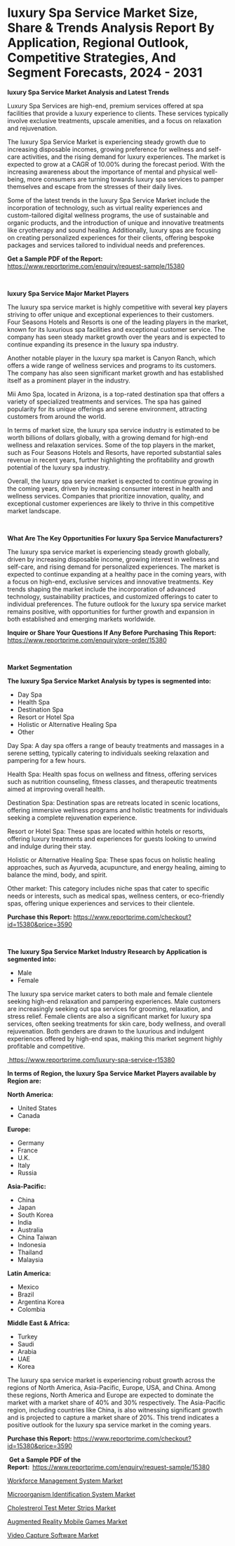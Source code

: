 <p><h1>luxury Spa Service Market Size, Share & Trends Analysis Report By Application, Regional Outlook, Competitive Strategies, And Segment Forecasts, 2024 - 2031</h1></p><p><strong>luxury Spa Service Market Analysis and Latest Trends</strong></p>
<p><p>Luxury Spa Services are high-end, premium services offered at spa facilities that provide a luxury experience to clients. These services typically involve exclusive treatments, upscale amenities, and a focus on relaxation and rejuvenation.</p><p>The luxury Spa Service Market is experiencing steady growth due to increasing disposable incomes, growing preference for wellness and self-care activities, and the rising demand for luxury experiences. The market is expected to grow at a CAGR of 10.00% during the forecast period. With the increasing awareness about the importance of mental and physical well-being, more consumers are turning towards luxury spa services to pamper themselves and escape from the stresses of their daily lives.</p><p>Some of the latest trends in the luxury Spa Service Market include the incorporation of technology, such as virtual reality experiences and custom-tailored digital wellness programs, the use of sustainable and organic products, and the introduction of unique and innovative treatments like cryotherapy and sound healing. Additionally, luxury spas are focusing on creating personalized experiences for their clients, offering bespoke packages and services tailored to individual needs and preferences.</p></p>
<p><strong>Get a Sample PDF of the Report:&nbsp;</strong> <a href="https://www.reportprime.com/enquiry/request-sample/15380">https://www.reportprime.com/enquiry/request-sample/15380</a></p>
<p>&nbsp;</p>
<p><strong>luxury Spa Service Major Market Players</strong></p>
<p><p>The luxury spa service market is highly competitive with several key players striving to offer unique and exceptional experiences to their customers. Four Seasons Hotels and Resorts is one of the leading players in the market, known for its luxurious spa facilities and exceptional customer service. The company has seen steady market growth over the years and is expected to continue expanding its presence in the luxury spa industry.</p><p>Another notable player in the luxury spa market is Canyon Ranch, which offers a wide range of wellness services and programs to its customers. The company has also seen significant market growth and has established itself as a prominent player in the industry.</p><p>Mii Amo Spa, located in Arizona, is a top-rated destination spa that offers a variety of specialized treatments and services. The spa has gained popularity for its unique offerings and serene environment, attracting customers from around the world.</p><p>In terms of market size, the luxury spa service industry is estimated to be worth billions of dollars globally, with a growing demand for high-end wellness and relaxation services. Some of the top players in the market, such as Four Seasons Hotels and Resorts, have reported substantial sales revenue in recent years, further highlighting the profitability and growth potential of the luxury spa industry.</p><p>Overall, the luxury spa service market is expected to continue growing in the coming years, driven by increasing consumer interest in health and wellness services. Companies that prioritize innovation, quality, and exceptional customer experiences are likely to thrive in this competitive market landscape.</p></p>
<p>&nbsp;</p>
<p><strong>What Are The Key Opportunities For luxury Spa Service Manufacturers?</strong></p>
<p><p>The luxury spa service market is experiencing steady growth globally, driven by increasing disposable income, growing interest in wellness and self-care, and rising demand for personalized experiences. The market is expected to continue expanding at a healthy pace in the coming years, with a focus on high-end, exclusive services and innovative treatments. Key trends shaping the market include the incorporation of advanced technology, sustainability practices, and customized offerings to cater to individual preferences. The future outlook for the luxury spa service market remains positive, with opportunities for further growth and expansion in both established and emerging markets worldwide.</p></p>
<p><strong>Inquire or Share Your Questions If Any Before Purchasing This Report:</strong> <a href="https://www.reportprime.com/enquiry/pre-order/15380">https://www.reportprime.com/enquiry/pre-order/15380</a></p>
<p>&nbsp;</p>
<p><strong>Market Segmentation</strong></p>
<p><strong>The luxury Spa Service Market Analysis by types is segmented into:</strong></p>
<p><ul><li>Day Spa</li><li>Health Spa</li><li>Destination Spa</li><li>Resort or Hotel Spa</li><li>Holistic or Alternative Healing Spa</li><li>Other</li></ul></p>
<p><p>Day Spa: A day spa offers a range of beauty treatments and massages in a serene setting, typically catering to individuals seeking relaxation and pampering for a few hours.</p><p>Health Spa: Health spas focus on wellness and fitness, offering services such as nutrition counseling, fitness classes, and therapeutic treatments aimed at improving overall health.</p><p>Destination Spa: Destination spas are retreats located in scenic locations, offering immersive wellness programs and holistic treatments for individuals seeking a complete rejuvenation experience.</p><p>Resort or Hotel Spa: These spas are located within hotels or resorts, offering luxury treatments and experiences for guests looking to unwind and indulge during their stay.</p><p>Holistic or Alternative Healing Spa: These spas focus on holistic healing approaches, such as Ayurveda, acupuncture, and energy healing, aiming to balance the mind, body, and spirit.</p><p>Other market: This category includes niche spas that cater to specific needs or interests, such as medical spas, wellness centers, or eco-friendly spas, offering unique experiences and services to their clientele.</p></p>
<p><strong>Purchase this Report:&nbsp;</strong><a href="https://www.reportprime.com/checkout?id=15380&price=3590">https://www.reportprime.com/checkout?id=15380&price=3590</a></p>
<p>&nbsp;</p>
<p><strong>The luxury Spa Service Market Industry Research by Application is segmented into:</strong></p>
<p><ul><li>Male</li><li>Female</li></ul></p>
<p><p>The luxury spa service market caters to both male and female clientele seeking high-end relaxation and pampering experiences. Male customers are increasingly seeking out spa services for grooming, relaxation, and stress relief. Female clients are also a significant market for luxury spa services, often seeking treatments for skin care, body wellness, and overall rejuvenation. Both genders are drawn to the luxurious and indulgent experiences offered by high-end spas, making this market segment highly profitable and competitive.</p></p>
<p><a href="https://www.reportprime.com/luxury-spa-service-r15380">&nbsp;https://www.reportprime.com/luxury-spa-service-r15380</a></p>
<p><strong>In terms of Region, the luxury Spa Service Market Players available by Region are:</strong></p>
<p>
    <p> <strong> North America: </strong>
        <ul>
            <li>United States</li>
            <li>Canada</li>
        </ul>
        </p> 
    <p> <strong> Europe: </strong>
        <ul>
            <li>Germany</li>
            <li>France</li>
            <li>U.K.</li>
            <li>Italy</li>
            <li>Russia</li>
        </ul>
        </p> 
    <p> <strong> Asia-Pacific: </strong>
        <ul>
            <li>China</li>
            <li>Japan</li>
            <li>South Korea</li>
            <li>India</li>
            <li>Australia</li>
            <li>China Taiwan</li>
            <li>Indonesia</li>
            <li>Thailand</li>
            <li>Malaysia</li>
        </ul>
        </p> 
    <p> <strong> Latin America: </strong>
        <ul>
            <li>Mexico</li>
            <li>Brazil</li>
            <li>Argentina Korea</li>
            <li>Colombia</li>
        </ul>
        </p> 
    <p> <strong> Middle East & Africa: </strong>
        <ul>
            <li>Turkey</li>
            <li>Saudi</li>
            <li>Arabia</li>
            <li>UAE</li>
            <li>Korea</li>
        </ul>
    </p>
    </p>
<p><p>The luxury spa service market is experiencing robust growth across the regions of North America, Asia-Pacific, Europe, USA, and China. Among these regions, North America and Europe are expected to dominate the market with a market share of 40% and 30% respectively. The Asia-Pacific region, including countries like China, is also witnessing significant growth and is projected to capture a market share of 20%. This trend indicates a positive outlook for the luxury spa service market in the coming years.</p></p>
<p><strong>Purchase this Report: </strong><a href="https://www.reportprime.com/checkout?id=15380&price=3590">https://www.reportprime.com/checkout?id=15380&price=3590</a></p>
<p>&nbsp;<strong>Get a Sample PDF of the Report:&nbsp;&nbsp;</strong><a href="https://www.reportprime.com/enquiry/request-sample/15380">https://www.reportprime.com/enquiry/request-sample/15380</a></p>
<p><strong></strong></p>
<p><p><a href="https://github.com/nusratjahan12006/Market-Research-Report-List-2/blob/main/workforce-management-system-market.md">Workforce Management System Market</a></p><p><a href="https://medium.com/@barbarakbess8920/microorganism-identification-system-market-growth-outlook-from-2024-to-2031-and-it-is-projecting-at-b658be804dec">Microorganism Identification System Market</a></p><p><a href="https://medium.com/@sharquayrhodes1927/cholestrerol-test-meter-strips-market-overview-global-market-trends-and-future-prospects-from-2024-4374bf0eaf51">Cholestrerol Test Meter Strips Market</a></p><p><a href="https://github.com/VincentButlerjXXf/Market-Research-Report-List-1/blob/main/augmented-reality-mobile-games-market.md">Augmented Reality Mobile Games Market</a></p><p><a href="https://github.com/mdhefjumiah/Market-Research-Report-List-2/blob/main/video-capture-software-market.md">Video Capture Software Market</a></p></p>